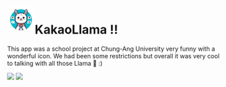 <img align="left" width="64" height="64" src="./assets/icons/kakaollama_logo_rounded.png" alt="KakaoLlama"/>

# KakaoLlama !!

This app was a school project at Chung-Ang University very funny with a wonderful icon. We had been some restrictions but overall it was very cool to talking with all those Llama 🦙 :)

<img src="./README/demo_part_I.gif" width="230" controls preload></img>
<img src="./README/demo_part_II.gif" width="230" controls preload></img>
